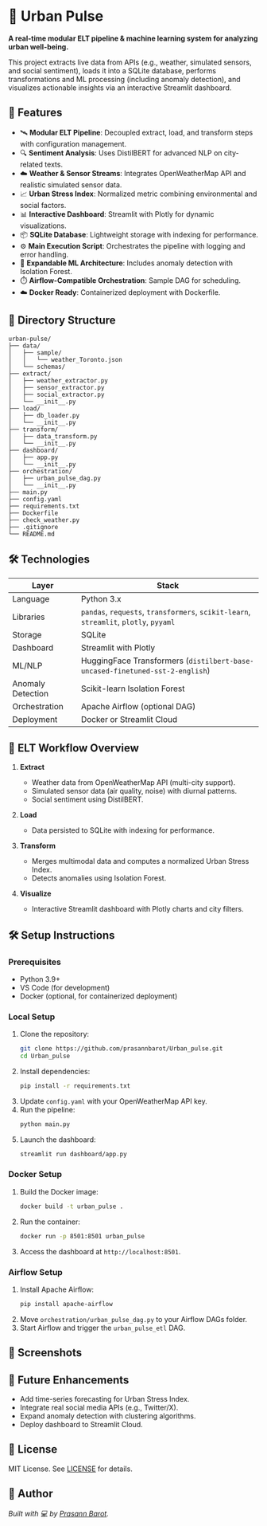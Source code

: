 # 🌆 Urban Pulse

**A real-time modular ELT pipeline & machine learning system for analyzing urban well-being.**

This project extracts live data from APIs (e.g., weather, simulated sensors, and social sentiment), loads it into a SQLite database, performs transformations and ML processing (including anomaly detection), and visualizes actionable insights via an interactive Streamlit dashboard.

## 🚀 Features

- 🛰️ **Modular ELT Pipeline**: Decoupled extract, load, and transform steps with configuration management.
- 🔍 **Sentiment Analysis**: Uses DistilBERT for advanced NLP on city-related texts.
- ☁️ **Weather & Sensor Streams**: Integrates OpenWeatherMap API and realistic simulated sensor data.
- 📈 **Urban Stress Index**: Normalized metric combining environmental and social factors.
- 📊 **Interactive Dashboard**: Streamlit with Plotly for dynamic visualizations.
- 📦 **SQLite Database**: Lightweight storage with indexing for performance.
- ⚙️ **Main Execution Script**: Orchestrates the pipeline with logging and error handling.
- 🧠 **Expandable ML Architecture**: Includes anomaly detection with Isolation Forest.
- ⏱️ **Airflow-Compatible Orchestration**: Sample DAG for scheduling.
- ☁️ **Docker Ready**: Containerized deployment with Dockerfile.

## 📂 Directory Structure

```
urban-pulse/
├── data/
│   ├── sample/
│   │   └── weather_Toronto.json
│   └── schemas/
├── extract/
│   ├── weather_extractor.py
│   ├── sensor_extractor.py
│   ├── social_extractor.py
│   └── __init__.py
├── load/
│   ├── db_loader.py
│   └── __init__.py
├── transform/
│   ├── data_transform.py
│   └── __init__.py
├── dashboard/
│   ├── app.py
│   └── __init__.py
├── orchestration/
│   ├── urban_pulse_dag.py
│   └── __init__.py
├── main.py
├── config.yaml
├── requirements.txt
├── Dockerfile
├── check_weather.py
├── .gitignore
└── README.md
```

## 🛠️ Technologies

| Layer             | Stack                                                                |
|-------------------|----------------------------------------------------------------------|
| Language          | Python 3.x                                                           |
| Libraries         | `pandas`, `requests`, `transformers`, `scikit-learn`, `streamlit`, `plotly`, `pyyaml` |
| Storage           | SQLite                                                               |
| Dashboard         | Streamlit with Plotly                                                |
| ML/NLP            | HuggingFace Transformers (`distilbert-base-uncased-finetuned-sst-2-english`) |
| Anomaly Detection | Scikit-learn Isolation Forest                                         |
| Orchestration     | Apache Airflow (optional DAG)                                        |
| Deployment        | Docker or Streamlit Cloud                                            |

## 🔁 ELT Workflow Overview

1. **Extract**  
   - Weather data from OpenWeatherMap API (multi-city support).  
   - Simulated sensor data (air quality, noise) with diurnal patterns.  
   - Social sentiment using DistilBERT.  

2. **Load**  
   - Data persisted to SQLite with indexing for performance.  

3. **Transform**  
   - Merges multimodal data and computes a normalized Urban Stress Index.  
   - Detects anomalies using Isolation Forest.  

4. **Visualize**  
   - Interactive Streamlit dashboard with Plotly charts and city filters.

## 🛠️ Setup Instructions

### Prerequisites
- Python 3.9+
- VS Code (for development)
- Docker (optional, for containerized deployment)

### Local Setup
1. Clone the repository:
   ```bash
   git clone https://github.com/prasannbarot/Urban_pulse.git
   cd Urban_pulse
   ```
2. Install dependencies:
   ```bash
   pip install -r requirements.txt
   ```
3. Update `config.yaml` with your OpenWeatherMap API key.
4. Run the pipeline:
   ```bash
   python main.py
   ```
5. Launch the dashboard:
   ```bash
   streamlit run dashboard/app.py
   ```

### Docker Setup
1. Build the Docker image:
   ```bash
   docker build -t urban_pulse .
   ```
2. Run the container:
   ```bash
   docker run -p 8501:8501 urban_pulse
   ```
3. Access the dashboard at `http://localhost:8501`.

### Airflow Setup
1. Install Apache Airflow:
   ```bash
   pip install apache-airflow
   ```
2. Move `orchestration/urban_pulse_dag.py` to your Airflow DAGs folder.
3. Start Airflow and trigger the `urban_pulse_etl` DAG.

## 📸 Screenshots


## 🚀 Future Enhancements
- Add time-series forecasting for Urban Stress Index.
- Integrate real social media APIs (e.g., Twitter/X).
- Expand anomaly detection with clustering algorithms.
- Deploy dashboard to Streamlit Cloud.

## 📜 License
MIT License. See [LICENSE](LICENSE.txt) for details.

## 👤 Author
*Built with 💻 by [Prasann Barot](https://linkedin.com/in/prasannbarot).*
